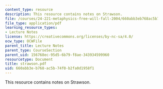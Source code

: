 ```yaml
---
content_type: resource
description: This resource contains notes on Strawson.
file: /courses/24-221-metaphysics-free-will-fall-2004/660abb3eb768ac5b74f0b2fa0d1958f1_strawson.pdf
file_type: application/pdf
learning_resource_types:
- Lecture Notes
license: https://creativecommons.org/licenses/by-nc-sa/4.0/
ocw_type: OCWFile
parent_title: Lecture Notes
parent_type: CourseSection
parent_uid: 156768ec-95d5-6b79-f8ae-343934599960
resourcetype: Document
title: strawson.pdf
uid: 660abb3e-b768-ac5b-74f0-b2fa0d1958f1
---
```

This resource contains notes on Strawson.